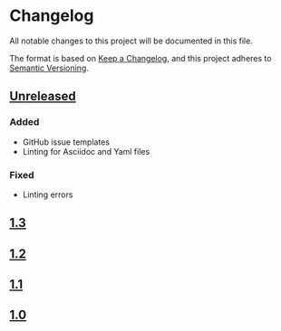 # Changelog
All notable changes to this project will be documented in this file.

The format is based on [Keep a Changelog](https://keepachangelog.com/en/1.0.0/),
and this project adheres to [Semantic Versioning](https://semver.org/spec/v2.0.0.html).

## [Unreleased]
### Added

- GitHub issue templates
- Linting for Asciidoc and Yaml files

### Fixed

- Linting errors

## [1.3]

## [1.2]

## [1.1]

## [1.0]

[Unreleased]: https://github.com/projectsyn/antora-ui-default/compare/1.3...HEAD
[1.3]: https://github.com/projectsyn/antora-ui-default/releases/tag/1.3
[1.2]: https://github.com/projectsyn/antora-ui-default/releases/tag/1.2
[1.1]: https://github.com/projectsyn/antora-ui-default/releases/tag/1.1
[1.0]: https://github.com/projectsyn/antora-ui-default/releases/tag/1.0
